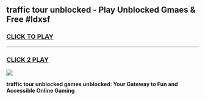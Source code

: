 
## traffic tour unblocked - Play Unblocked Gmaes & Free #ldxsf
<h3>
<a href="https://news.freeplayer.one?title=traffic_tour_unblocked&ref=03M">CLICK TO PLAY</a></h3>
<hr>

<h3>
<a href="https://news.freeplayer.one?title=traffic_tour_unblocked&ref=03M">CLICK 2 PLAY</a>
  
</h3>

<a href="https://news.freeplayer.one?title=traffic_tour_unblocked&ref=03M"><img src="https://clearcache.store/games.png"></a>


**traffic tour unblocked games unblocked: Your Gateway to Fun and Accessible Online Gaming**

